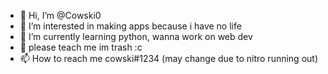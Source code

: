 - 👋 Hi, I’m @Cowski0
- 👀 I’m interested in making apps because i have no life 
- 🌱 I’m currently learning python, wanna work on web dev
- 💞️ please teach me im trash :c
- 📫 How to reach me cowski#1234 (may change due to nitro running out)

<!---
cowski#1234 if anyone trna do some leetcode, im down (im bad tho :c) >:)
--->
